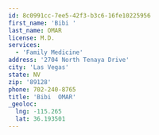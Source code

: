 ```yaml
---
id: 8c0991cc-7ee5-42f3-b3c6-16fe10225956
first_name: 'Bibi '
last_name: OMAR
license: M.D.
services:
  - 'Family Medicine'
address: '2704 North Tenaya Drive'
city: 'Las Vegas'
state: NV
zip: '89128'
phone: 702-240-8765
title: 'Bibi  OMAR'
_geoloc:
  lng: -115.265
  lat: 36.193501
---
```

